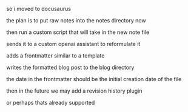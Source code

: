 so i moved to docusaurus

the plan is to put raw notes into the notes directory now

then run a custom script that will take in the new note file

sends it to a custom openai assistant to reformulate it

adds a frontmatter similar to a template

writes the formatted blog post to the blog directory

the date in the frontmatter should be the initial creation date of the file

then in the future we may add a revision history plugin

or perhaps thats already supported
